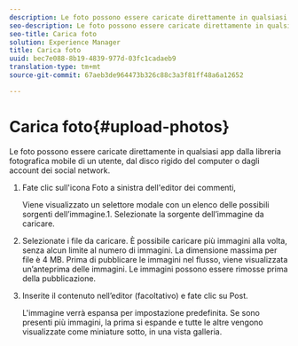 ```yaml
---
description: Le foto possono essere caricate direttamente in qualsiasi app dalla libreria fotografica mobile di un utente, dal disco rigido del computer o dagli account dei social network.
seo-description: Le foto possono essere caricate direttamente in qualsiasi app dalla libreria fotografica mobile di un utente, dal disco rigido del computer o dagli account dei social network.
seo-title: Carica foto
solution: Experience Manager
title: Carica foto
uuid: bec7e088-8b19-4839-977d-03fc1cadaeb9
translation-type: tm+mt
source-git-commit: 67aeb3de964473b326c88c3a3f81ff48a6a12652

---
```



# Carica foto{#upload-photos}

Le foto possono essere caricate direttamente in qualsiasi app dalla libreria fotografica mobile di un utente, dal disco rigido del computer o dagli account dei social network.

1. Fate clic sull'icona Foto a sinistra dell'editor dei commenti,

   Viene visualizzato un selettore modale con un elenco delle possibili sorgenti dell’immagine.1. Selezionate la sorgente dell’immagine da caricare.
1. Selezionate i file da caricare. È possibile caricare più immagini alla volta, senza alcun limite al numero di immagini. La dimensione massima per file è 4 MB. Prima di pubblicare le immagini nel flusso, viene visualizzata un’anteprima delle immagini. Le immagini possono essere rimosse prima della pubblicazione.
1. Inserite il contenuto nell’editor (facoltativo) e fate clic su Post.

   L'immagine verrà espansa per impostazione predefinita. Se sono presenti più immagini, la prima si espande e tutte le altre vengono visualizzate come miniature sotto, in una vista galleria.